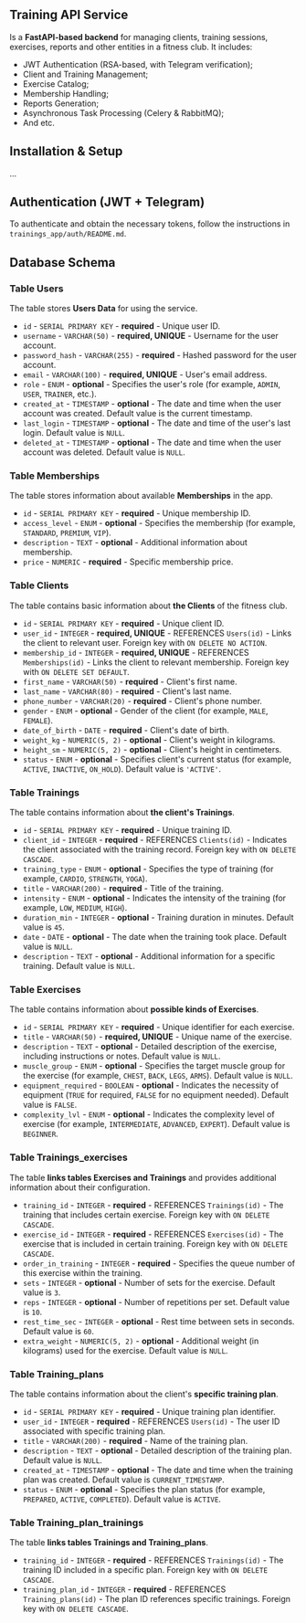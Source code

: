 ## Training API Service

Is a **FastAPI-based backend** for managing clients, training sessions, exercises, reports and other entities in a
fitness
club. It includes:

- JWT Authentication (RSA-based, with Telegram verification);
- Client and Training Management;
- Exercise Catalog;
- Membership Handling;
- Reports Generation;
- Asynchronous Task Processing (Celery & RabbitMQ);
- And etc.

## Installation & Setup

...

## Authentication (JWT + Telegram)

To authenticate and obtain the necessary tokens, follow the instructions in `trainings_app/auth/README.md`.

## Database Schema

### Table Users

The table stores **Users Data** for using the service.

- `id` - `SERIAL PRIMARY KEY` - **required** - Unique user ID.
- `username` - `VARCHAR(50)` - **required, UNIQUE** - Username for the user account.
- `password_hash` - `VARCHAR(255)` - **required** - Hashed password for the user account.
- `email` - `VARCHAR(100)` - **required, UNIQUE** - User's email address.
- `role` - `ENUM` - **optional** - Specifies the user's role (for example, `ADMIN`, `USER`, `TRAINER`, etc.).
- `created_at` - `TIMESTAMP` - **optional** - The date and time when the user account was created. Default value is the
  current timestamp.
- `last_login` - `TIMESTAMP` - **optional** - The date and time of the user's last login. Default value is `NULL`.
- `deleted_at` - `TIMESTAMP` - **optional** - The date and time when the user account was deleted. Default value
  is `NULL`.

### Table Memberships

The table stores information about available **Memberships** in the app.

- `id` - `SERIAL PRIMARY KEY` - **required** - Unique membership ID.
- `access_level` - `ENUM` - **optional** - Specifies the membership (for example, `STANDARD`, `PREMIUM`, `VIP`).
- `description` - `TEXT` - **optional** - Additional information about membership.
- `price` - `NUMERIC` - **required** - Specific membership price.

### Table Clients

The table contains basic information about **the Clients** of the fitness club.

- `id` - `SERIAL PRIMARY KEY` - **required** - Unique client ID.
- `user_id` - `INTEGER` - **required, UNIQUE** - REFERENCES `Users(id)` - Links the client to relevant user. Foreign key
  with `ON DELETE NO ACTION`.
- `membership_id` - `INTEGER` - **required, UNIQUE** - REFERENCES `Memberships(id)` - Links the client to relevant
  membership. Foreign key with `ON DELETE SET DEFAULT`.
- `first_name` - `VARCHAR(50)` - **required** - Client's first name.
- `last_name` - `VARCHAR(80)` - **required** - Client's last name.
- `phone_number` - `VARCHAR(20)` - **required** - Client's phone number.
- `gender` - `ENUM` - **optional** - Gender of the client (for example, `MALE`, `FEMALE`).
- `date_of_birth` - `DATE` - **required** - Client's date of birth.
- `weight_kg` - `NUMERIC(5, 2)` - **optional** - Client's weight in kilograms.
- `height_sm` - `NUMERIC(5, 2)` - **optional** - Client's height in centimeters.
- `status` - `ENUM` - **optional** - Specifies client's current status (for example, `ACTIVE`, `INACTIVE`, `ON_HOLD`).
  Default value is `'ACTIVE'`.

### Table Trainings

The table contains information about **the client's Trainings**.

- `id` - `SERIAL PRIMARY KEY` - **required** - Unique training ID.
- `client_id` - `INTEGER` - **required** - REFERENCES `Clients(id)` - Indicates the client associated with the training
  record. Foreign key with `ON DELETE CASCADE`.
- `training_type` - `ENUM` - **optional** - Specifies the type of training (for example, `CARDIO`, `STRENGTH`, `YOGA`).
- `title` - `VARCHAR(200)` - **required** - Title of the training.
- `intensity` - `ENUM` - **optional** - Indicates the intensity of the training (for example, `LOW`, `MEDIUM`, `HIGH`).
- `duration_min` - `INTEGER` - **optional** - Training duration in minutes. Default value is `45`.
- `date` - `DATE` - **optional** - The date when the training took place. Default value is `NULL`.
- `description` - `TEXT` - **optional** - Additional information for a specific training. Default value is `NULL`.

### Table Exercises

The table contains information about **possible kinds of Exercises**.

- `id` - `SERIAL PRIMARY KEY` - **required** - Unique identifier for each exercise.
- `title` - `VARCHAR(50)` - **required, UNIQUE** - Unique name of the exercise.
- `description` - `TEXT` - **optional** - Detailed description of the exercise, including instructions or notes. Default
  value is `NULL`.
- `muscle_group` - `ENUM` - **optional** - Specifies the target muscle group for the exercise (for
  example, `CHEST`, `BACK`, `LEGS`, `ARMS`). Default value is `NULL`.
- `equipment_required` - `BOOLEAN` - **optional** - Indicates the necessity of equipment (`TRUE` for required, `FALSE`
  for no equipment needed). Default value is `FALSE`.
- `complexity_lvl` - `ENUM` - **optional** - Indicates the complexity level of exercise (for
  example, `INTERMEDIATE`, `ADVANCED`, `EXPERT`). Default value is `BEGINNER`.

### Table Trainings_exercises

The table **links tables Exercises and Trainings** and provides additional information about their configuration.

- `training_id` - `INTEGER` - **required** - REFERENCES `Trainings(id)` - The training that includes certain exercise.
  Foreign key with `ON DELETE CASCADE`.
- `exercise_id` - `INTEGER` - **required** - REFERENCES `Exercises(id)` - The exercise that is included in certain
  training. Foreign key with `ON DELETE CASCADE`.
- `order_in_training` - `INTEGER` - **required** - Specifies the queue number of this exercise within the training.
- `sets` - `INTEGER` - **optional** - Number of sets for the exercise. Default value is `3`.
- `reps` - `INTEGER` - **optional** - Number of repetitions per set. Default value is `10`.
- `rest_time_sec` - `INTEGER` - **optional** - Rest time between sets in seconds. Default value is `60`.
- `extra_weight` - `NUMERIC(5, 2)` - **optional** - Additional weight (in kilograms) used for the exercise. Default
  value is `NULL`.

### Table Training_plans

The table contains information about the client's **specific training plan**.

- `id` - `SERIAL PRIMARY KEY` - **required** - Unique training plan identifier.
- `user_id` - `INTEGER` - **required** - REFERENCES `Users(id)` - The user ID associated with specific training plan.
- `title` - `VARCHAR(200)` - **required** - Name of the training plan.
- `description` - `TEXT` - **optional** - Detailed description of the training plan. Default value is `NULL`.
- `created_at` - `TIMESTAMP` - **optional** - The date and time when the training plan was created. Default value
  is `CURRENT_TIMESTAMP`.
- `status` - `ENUM` - **optional** - Specifies the plan status (for example, `PREPARED`, `ACTIVE`, `COMPLETED`). Default
  value is `ACTIVE`.

### Table Training_plan_trainings

The table **links tables Trainings and Training_plans**.

- `training_id` - `INTEGER` - **required** - REFERENCES `Trainings(id)` - The training ID included in a specific plan.
  Foreign key with `ON DELETE CASCADE`.
- `training_plan_id` - `INTEGER` - **required** - REFERENCES `Training_plans(id)` - The plan ID references specific
  trainings. Foreign key with `ON DELETE CASCADE`.


### 


